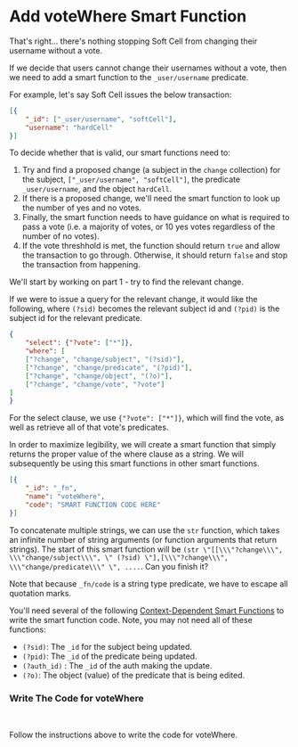 # Add voteWhere Smart Function

That's right... there's nothing stopping Soft Cell from changing their username without a vote.

If we decide that users cannot change their usernames without a vote, then we need to add a smart function to the `_user/username` predicate.

For example, let's say Soft Cell issues the below transaction:

```json
[{
    "_id": ["_user/username", "softCell"],
    "username": "hardCell"
}]
```

To decide whether that is valid, our smart functions need to:

1. Try and find a proposed change (a subject in the `change` collection) for the subject, `["_user/username", "softCell"]`, the predicate `_user/username`, and the object `hardCell`.
2. If there is a proposed change, we'll need the smart function to look up the number of yes and no votes.
3. Finally, the smart function needs to have guidance on what is required to pass a vote (i.e. a majority of votes, or 10 yes votes regardless of the number of no votes).
4. If the vote threshhold is met, the function should return `true` and allow the transaction to go through. Otherwise, it should return `false` and stop the transaction from happening.

We'll start by working on part 1 - try to find the relevant change.

If we were to issue a query for the relevant change, it would like the following, where `(?sid)` becomes the relevant subject id and `(?pid)` is the subject id for the relevant predicate.

```json
{
    "select": {"?vote": ["*"]},
    "where": [
    ["?change", "change/subject", "(?sid)"],
    ["?change", "change/predicate", "(?pid)"],
    ["?change", "change/object", "(?o)"],
    ["?change", "change/vote", "?vote"]
]
}
```

For the select clause, we use `{"?vote": ["*"]}`, which will find the vote, as well as retrieve all of that vote's predicates.

In order to maximize legibility, we will create a smart function that simply returns the proper value of the where clause as a string. We will subsequently be using this smart functions in other smart functions.

```json
[{
    "_id": "_fn",
    "name": "voteWhere",
    "code": "SMART FUNCTION CODE HERE"
}]
```

To concatenate multiple strings, we can use the `str` function, which takes an infinite number of string arguments (or function arguments that return strings). The start of this smart function will be `(str \"[[\\\"?change\\\", \\\"change/subject\\\", \" (?sid) \"],[\\\"?change\\\", \\\"change/predicate\\\" \", ....`. Can you finish it?

Note that because `_fn/code` is a string type predicate, we have to escape all quotation marks.

You'll need several of the following <a href="" target="_blank">Context-Dependent Smart Functions</a> to write the smart function code. Note, you may not need all of these functions:

- `(?sid)`: The `_id` for the subject being updated.
- `(?pid)`: The `_id` of the predicate being updated.
- `(?auth_id)` : The `_id` of the auth making the update.
- `(?o)`: The object (value) of the predicate that is being edited.

<div class="challenge">
<h3>Write The Code for voteWhere</h3>
<br/>
<p>Follow the instructions above to write the code for voteWhere.</p>

</div>
